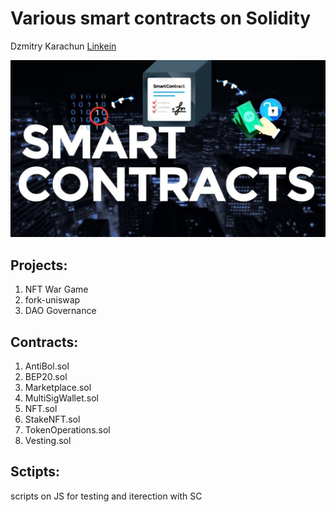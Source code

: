 # Various smart contracts on Solidity

Dzmitry Karachun [Linkein](https://www.linkedin.com/in/dzmitry-karachun/)

![SC](./images/sc.jpg)

## Projects:

1. NFT War Game
2. fork-uniswap
3. DAO Governance

## Contracts:

1. AntiBol.sol
2. BEP20.sol
3. Marketplace.sol
4. MultiSigWallet.sol
5. NFT.sol
6. StakeNFT.sol
7. TokenOperations.sol
8. Vesting.sol

## Sctipts:

scripts on JS for testing and iterection with SC

